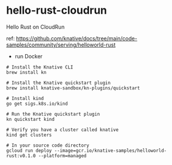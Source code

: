 # hello-rust-cloudrun

Hello Rust on CloudRun

ref: https://github.com/knative/docs/tree/main/code-samples/community/serving/helloworld-rust

- run Docker

```
# Install the Knative CLI
brew install kn

# Install the Knative quickstart plugin
brew install knative-sandbox/kn-plugins/quickstart

# Install kind
go get sigs.k8s.io/kind

# Run the Knative quickstart plugin
kn quickstart kind

# Verify you have a cluster called knative
kind get clusters
```

```
# In your source code directory
gcloud run deploy --image=gcr.io/knative-samples/helloworld-rust:v0.1.0 --platform=managed
```
